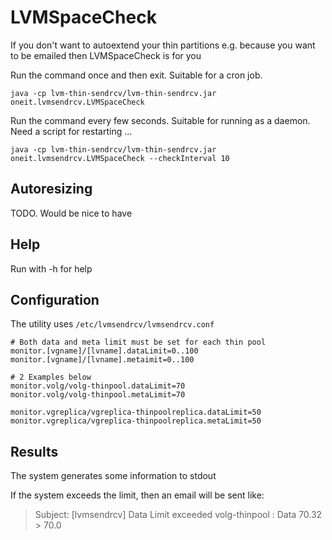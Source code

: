 # LVMSpaceCheck
If you don't want to autoextend your thin partitions e.g. because you want to be emailed then LVMSpaceCheck is for you

Run the command once and then exit.  Suitable for a cron job.
```
java -cp lvm-thin-sendrcv/lvm-thin-sendrcv.jar oneit.lvmsendrcv.LVMSpaceCheck
```

Run the command every few seconds.  Suitable for running as a daemon.  Need a script for restarting ...
```
java -cp lvm-thin-sendrcv/lvm-thin-sendrcv.jar oneit.lvmsendrcv.LVMSpaceCheck --checkInterval 10
```

## Autoresizing
TODO.  Would be nice to have

## Help
Run with -h for help


## Configuration
The utility uses `/etc/lvmsendrcv/lvmsendrcv.conf`
```
# Both data and meta limit must be set for each thin pool
monitor.[vgname]/[lvname].dataLimit=0..100
monitor.[vgname]/[lvname].metaimit=0..100

# 2 Examples below
monitor.volg/volg-thinpool.dataLimit=70
monitor.volg/volg-thinpool.metaLimit=70

monitor.vgreplica/vgreplica-thinpoolreplica.dataLimit=50
monitor.vgreplica/vgreplica-thinpoolreplica.metaLimit=50
```

## Results
The system generates some information to stdout

If the system exceeds the limit, then an email will be sent like:
> Subject: [lvmsendrcv] Data Limit exceeded
> volg-thinpool : Data
> 70.32 > 70.0

